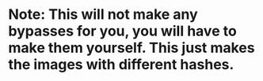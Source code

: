 # Note: This will not make any bypasses for you, you will have to make them yourself. This just makes the images with different hashes.